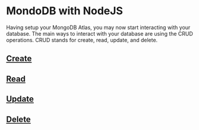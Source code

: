 # MondoDB with NodeJS

Having setup your MongoDB Atlas, you may now start interacting with your database. The main ways to interact with your database are using the CRUD operations. CRUD stands for create, read, update, and delete.

## [Create](#create)

## [Read](#read)

## [Update](#update)

## [Delete](#delete)
